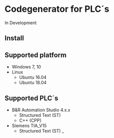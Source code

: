 # Codegenerator for PLC´s

In Development

## Install

## Supported platform
* Windows 7, 10 
* Linux
  * Ubuntu 16.04
  * Ubuntu 18.04

## Supported PLC´s

* B&R Automation Studio 4.x.x  
  * Structured Text (ST)
  * C++ (CPP) 
* Siemens TIA_V15
  * Structured Text (ST)
_